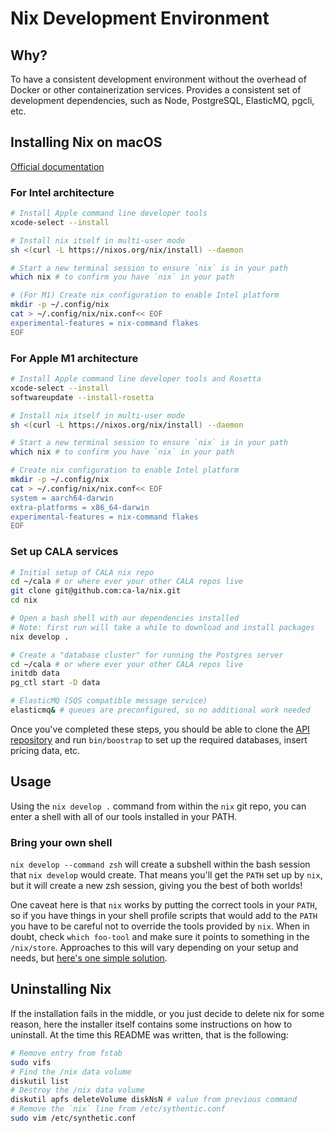 # Nix Development Environment

## Why?

To have a consistent development environment without the overhead of Docker or
other containerization services. Provides a consistent set of development
dependencies, such as Node, PostgreSQL, ElasticMQ, pgcli, etc.

## Installing Nix on macOS

[Official documentation](https://nixos.org/manual/nix/stable/#sect-macos-installation)

### For Intel architecture

```bash
# Install Apple command line developer tools
xcode-select --install

# Install nix itself in multi-user mode
sh <(curl -L https://nixos.org/nix/install) --daemon

# Start a new terminal session to ensure `nix` is in your path
which nix # to confirm you have `nix` in your path

# (For M1) Create nix configuration to enable Intel platform
mkdir -p ~/.config/nix
cat > ~/.config/nix/nix.conf<< EOF
experimental-features = nix-command flakes
EOF

```

### For Apple M1 architecture

```bash
# Install Apple command line developer tools and Rosetta
xcode-select --install
softwareupdate --install-rosetta

# Install nix itself in multi-user mode
sh <(curl -L https://nixos.org/nix/install) --daemon

# Start a new terminal session to ensure `nix` is in your path
which nix # to confirm you have `nix` in your path

# Create nix configuration to enable Intel platform
mkdir -p ~/.config/nix
cat > ~/.config/nix/nix.conf<< EOF
system = aarch64-darwin
extra-platforms = x86_64-darwin
experimental-features = nix-command flakes
EOF
```

### Set up CALA services

```bash
# Initial setup of CALA nix repo
cd ~/cala # or where ever your other CALA repos live
git clone git@github.com:ca-la/nix.git
cd nix

# Open a bash shell with our dependencies installed
# Note: first run will take a while to download and install packages
nix develop .

# Create a "database cluster" for running the Postgres server
cd ~/cala # or where ever your other CALA repos live
initdb data
pg_ctl start -D data

# ElasticMQ (SQS compatible message service)
elasticmq& # queues are preconfigured, so no additional work needed
```

Once you've completed these steps, you should be able to clone the [API
repository](https://github.com/ca-la/api) and run `bin/boostrap` to set up the
required databases, insert pricing data, etc.

## Usage

Using the `nix develop .` command from within the `nix` git repo, you can enter
a shell with all of our tools installed in your PATH.

### Bring your own shell

`nix develop --command zsh` will create a subshell within the bash session that
`nix develop` would create. That means you'll get the `PATH` set up by `nix`,
but it will create a new zsh session, giving you the best of both worlds!

One caveat here is that `nix` works by putting the correct tools in your `PATH`,
so if you have things in your shell profile scripts that would add to the `PATH`
you have to be careful not to override the tools provided by `nix`. When in
doubt, check `which foo-tool` and make sure it points to something in the
`/nix/store`. Approaches to this will vary depending on your setup and needs,
but [here's one simple solution](https://github.com/dylanpyle/dotfiles/commit/f5f58e722824a20872eb4f794063bc0e00d9a493).

## Uninstalling Nix

If the installation fails in the middle, or you just decide to delete nix for
some reason, here the installer itself contains some instructions on how to
uninstall. At the time this README was written, that is the following:

```bash
# Remove entry from fstab
sudo vifs
# Find the /nix data volume
diskutil list
# Destroy the /nix data volume
diskutil apfs deleteVolume diskNsN # value from previous command
# Remove the `nix` line from /etc/sythentic.conf
sudo vim /etc/synthetic.conf
```
